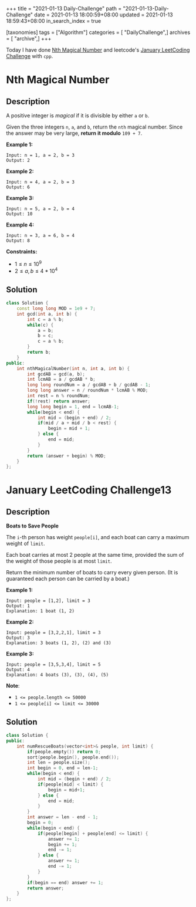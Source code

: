 +++
title = "2021-01-13 Daily-Challenge"
path = "2021-01-13-Daily-Challenge"
date = 2021-01-13 18:00:59+08:00
updated = 2021-01-13 18:59:43+08:00
in_search_index = true

[taxonomies]
tags = ["Algorithm"]
categories = [ "DailyChallenge",]
archives = [ "archive",]
+++

Today I have done [Nth Magical Number](https://leetcode.com/problems/nth-magical-number/) and leetcode's [January LeetCoding Challenge](https://leetcode.com/explore/challenge/card/january-leetcoding-challenge-2021/580/week-2-january-8th-january-14th/3600/) with `cpp`.

<!-- more -->

# Nth Magical Number

## Description

A positive integer is *magical* if it is divisible by either `a` or `b`.

Given the three integers `n`, `a`, and `b`, return the `nth` magical number. Since the answer may be very large, **return it modulo** `109 + 7`.

 

**Example 1:**

```
Input: n = 1, a = 2, b = 3
Output: 2
```

**Example 2:**

```
Input: n = 4, a = 2, b = 3
Output: 6
```

**Example 3:**

```
Input: n = 5, a = 2, b = 4
Output: 10
```

**Example 4:**

```
Input: n = 3, a = 6, b = 4
Output: 8
```

 

**Constraints:**

- $1 \le n \le 10^9$
- $2 \le a, b \le 4 * 10^4$

## Solution

``` cpp
class Solution {
    const long long MOD = 1e9 + 7;
    int gcd(int a, int b) {
        int c = a % b;
        while(c) {
            a = b;
            b = c;
            c = a % b;
        }
        return b;
    }
public:
    int nthMagicalNumber(int n, int a, int b) {
        int gcdAB = gcd(a, b);
        int lcmAB = a / gcdAB * b;
        long long roundNum = a / gcdAB + b / gcdAB - 1;
        long long answer = n / roundNum * lcmAB % MOD;
        int rest = n % roundNum;
        if(!rest) return answer;
        long long begin = 1, end = lcmAB-1;
        while(begin < end) {
            int mid = (begin + end) / 2;
            if(mid / a + mid / b < rest) {
                begin = mid + 1;
            } else {
                end = mid;
            }
        }
        return (answer + begin) % MOD;
    }
};
```

# January LeetCoding Challenge13

## Description

**Boats to Save People**

The `i`-th person has weight `people[i]`, and each boat can carry a maximum weight of `limit`.

Each boat carries at most 2 people at the same time, provided the sum of the weight of those people is at most `limit`.

Return the minimum number of boats to carry every given person. (It is guaranteed each person can be carried by a boat.)

 

**Example 1:**

```
Input: people = [1,2], limit = 3
Output: 1
Explanation: 1 boat (1, 2)
```

**Example 2:**

```
Input: people = [3,2,2,1], limit = 3
Output: 3
Explanation: 3 boats (1, 2), (2) and (3)
```

**Example 3:**

```
Input: people = [3,5,3,4], limit = 5
Output: 4
Explanation: 4 boats (3), (3), (4), (5)
```

**Note**:

- `1 <= people.length <= 50000`
- `1 <= people[i] <= limit <= 30000`

## Solution

``` cpp
class Solution {
public:
    int numRescueBoats(vector<int>& people, int limit) {
        if(people.empty()) return 0;
        sort(people.begin(), people.end());
        int len = people.size();
        int begin = 0, end = len-1;
        while(begin < end) {
            int mid = (begin + end) / 2;
            if(people[mid] < limit) {
                begin = mid+1;
            } else {
                end = mid;
            }
        }
        int answer = len - end - 1;
        begin = 0;
        while(begin < end) {
            if(people[begin] + people[end] <= limit) {
                answer += 1;
                begin += 1;
                end -= 1;
            } else {
                answer += 1;
                end -= 1;
            }
        }
        if(begin == end) answer += 1;
        return answer;
    }
};
```
